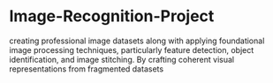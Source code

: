 # Image-Recognition-Project
creating professional image datasets along with applying foundational image processing techniques, particularly feature detection, object identification, and image stitching. By crafting coherent visual representations from fragmented datasets

